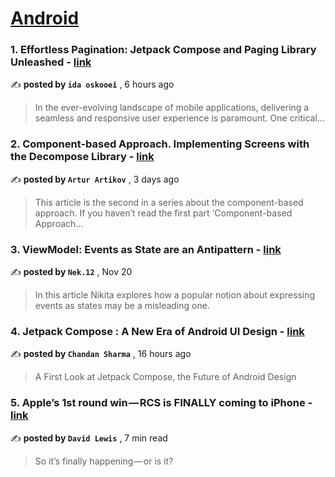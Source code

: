 
<h1><a href=https://medium.com/tag/android/recommended target="_blank" rel="noopener noreferrer">Android</a></h1>
<h3>1. Effortless Pagination: Jetpack Compose and Paging Library Unleashed - <a href=https://medium.com/@idaoskooei/effortless-pagination-jetpack-compose-and-paging-library-unleashed-06fd340a1617?source=tag_recommended_feed---------0-84----------android----------680c2a45_8ce3_4c6e_a671_104a988a9f2e------- target="_blank" rel="noopener noreferrer">link</a></h3>

✍️ **posted by `ida oskooei`** <date> , 6 hours ago</date>

<blockquote>In the ever-evolving landscape of mobile applications, delivering a seamless and responsive user experience is paramount. One critical…</blockquote>

<h3>2. Component-based Approach. Implementing Screens with the Decompose Library - <a href=https://medium.com/itnext/component-based-approach-implementing-screens-with-the-decompose-library-19c41d8ed087?source=tag_recommended_feed---------1-107----------android----------680c2a45_8ce3_4c6e_a671_104a988a9f2e------- target="_blank" rel="noopener noreferrer">link</a></h3>

✍️ **posted by `Artur Artikov`** <date> , 3 days ago</date>

<blockquote>This article is the second in a series about the component-based approach. If you haven’t read the first part ‘Component-based Approach…</blockquote>

<h3>3. ViewModel: Events as State are an Antipattern - <a href=https://medium.com/proandroiddev/viewmodel-events-as-state-are-an-antipattern-35ff4fbc6fb6?source=tag_recommended_feed---------2-85----------android----------680c2a45_8ce3_4c6e_a671_104a988a9f2e------- target="_blank" rel="noopener noreferrer">link</a></h3>

✍️ **posted by `Nek.12`** <date> , Nov 20</date>

<blockquote>In this article Nikita explores how a popular notion about expressing events as states may be a misleading one.</blockquote>

<h3>4. Jetpack Compose : A New Era of Android UI Design - <a href=https://medium.com/the-sixt-india-blog/jetpack-compose-a-new-era-of-android-ui-design-7f44400fd4d7?source=tag_recommended_feed---------3-84----------android----------680c2a45_8ce3_4c6e_a671_104a988a9f2e------- target="_blank" rel="noopener noreferrer">link</a></h3>

✍️ **posted by `Chandan Sharma`** <date> , 16 hours ago</date>

<blockquote>A First Look at Jetpack Compose, the Future of Android Design</blockquote>

<h3>5. Apple’s 1st round win — RCS is FINALLY coming to iPhone - <a href=https://medium.com/macoclock/apples-1st-round-win-rcs-is-finally-coming-to-iphone-0a7804381e12?source=tag_recommended_feed---------4-107----------android----------680c2a45_8ce3_4c6e_a671_104a988a9f2e------- target="_blank" rel="noopener noreferrer">link</a></h3>

✍️ **posted by `David Lewis`** <date> , 7 min read</date>

<blockquote>So it’s finally happening — or is it?</blockquote>

